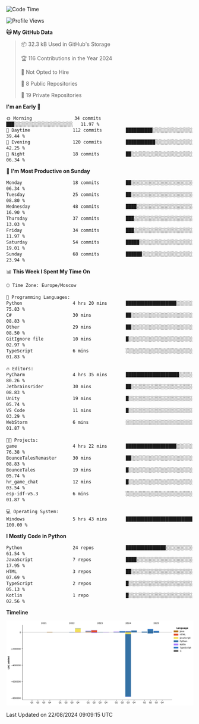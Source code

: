 <!--START_SECTION:waka-->
![Code Time](http://img.shields.io/badge/Code%20Time-468%20hrs%2031%20mins-blue)

![Profile Views](http://img.shields.io/badge/Profile%20Views-8-blue)

**🐱 My GitHub Data** 

> 📦 32.3 kB Used in GitHub's Storage 
 > 
> 🏆 116 Contributions in the Year 2024
 > 
> 🚫 Not Opted to Hire
 > 
> 📜 8 Public Repositories 
 > 
> 🔑 19 Private Repositories 
 > 
**I'm an Early 🐤** 

```text
🌞 Morning                34 commits          ███░░░░░░░░░░░░░░░░░░░░░░   11.97 % 
🌆 Daytime                112 commits         ██████████░░░░░░░░░░░░░░░   39.44 % 
🌃 Evening                120 commits         ███████████░░░░░░░░░░░░░░   42.25 % 
🌙 Night                  18 commits          ██░░░░░░░░░░░░░░░░░░░░░░░   06.34 % 
```
📅 **I'm Most Productive on Sunday** 

```text
Monday                   18 commits          ██░░░░░░░░░░░░░░░░░░░░░░░   06.34 % 
Tuesday                  25 commits          ██░░░░░░░░░░░░░░░░░░░░░░░   08.80 % 
Wednesday                48 commits          ████░░░░░░░░░░░░░░░░░░░░░   16.90 % 
Thursday                 37 commits          ███░░░░░░░░░░░░░░░░░░░░░░   13.03 % 
Friday                   34 commits          ███░░░░░░░░░░░░░░░░░░░░░░   11.97 % 
Saturday                 54 commits          █████░░░░░░░░░░░░░░░░░░░░   19.01 % 
Sunday                   68 commits          ██████░░░░░░░░░░░░░░░░░░░   23.94 % 
```


📊 **This Week I Spent My Time On** 

```text
🕑︎ Time Zone: Europe/Moscow

💬 Programming Languages: 
Python                   4 hrs 20 mins       ███████████████████░░░░░░   75.83 % 
C#                       30 mins             ██░░░░░░░░░░░░░░░░░░░░░░░   08.83 % 
Other                    29 mins             ██░░░░░░░░░░░░░░░░░░░░░░░   08.50 % 
GitIgnore file           10 mins             █░░░░░░░░░░░░░░░░░░░░░░░░   02.97 % 
TypeScript               6 mins              ░░░░░░░░░░░░░░░░░░░░░░░░░   01.83 % 

🔥 Editors: 
PyCharm                  4 hrs 35 mins       ████████████████████░░░░░   80.26 % 
Jetbrainsrider           30 mins             ██░░░░░░░░░░░░░░░░░░░░░░░   08.83 % 
Unity                    19 mins             █░░░░░░░░░░░░░░░░░░░░░░░░   05.74 % 
VS Code                  11 mins             █░░░░░░░░░░░░░░░░░░░░░░░░   03.29 % 
WebStorm                 6 mins              ░░░░░░░░░░░░░░░░░░░░░░░░░   01.87 % 

🐱‍💻 Projects: 
game                     4 hrs 22 mins       ███████████████████░░░░░░   76.38 % 
BounceTalesRemaster      30 mins             ██░░░░░░░░░░░░░░░░░░░░░░░   08.83 % 
BounceTales              19 mins             █░░░░░░░░░░░░░░░░░░░░░░░░   05.74 % 
hr_game_chat             12 mins             █░░░░░░░░░░░░░░░░░░░░░░░░   03.54 % 
esp-idf-v5.3             6 mins              ░░░░░░░░░░░░░░░░░░░░░░░░░   01.87 % 

💻 Operating System: 
Windows                  5 hrs 43 mins       █████████████████████████   100.00 % 
```

**I Mostly Code in Python** 

```text
Python                   24 repos            ███████████████░░░░░░░░░░   61.54 % 
JavaScript               7 repos             ████░░░░░░░░░░░░░░░░░░░░░   17.95 % 
HTML                     3 repos             ██░░░░░░░░░░░░░░░░░░░░░░░   07.69 % 
TypeScript               2 repos             █░░░░░░░░░░░░░░░░░░░░░░░░   05.13 % 
Kotlin                   1 repo              █░░░░░░░░░░░░░░░░░░░░░░░░   02.56 % 
```



**Timeline**

![Lines of Code chart](https://raw.githubusercontent.com/adlemx/adlemx/main/assets/bar_graph.png)


 Last Updated on 22/08/2024 09:09:15 UTC
<!--END_SECTION:waka-->
